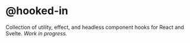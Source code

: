 <h1>@hooked-in</h1>

<p>Collection of utility, effect, and headless component hooks for React and Svelte. <em>Work in progress.</em></p>
